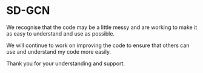 # SD-GCN

We recognise that the code may be a little messy and are working to make it as easy to understand and use as possible. 

We will continue to work on improving the code to ensure that others can use and understand my code more easily. 

Thank you for your understanding and support.
